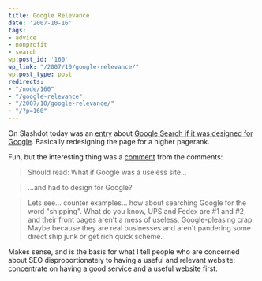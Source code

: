 ```yaml
---
title: Google Relevance
date: '2007-10-16'
tags:
- advice
- nonprofit
- search
wp:post_id: '160'
wp_link: "/2007/10/google-relevance/"
wp:post_type: post
redirects:
- "/node/160"
- "/google-relevance"
- "/2007/10/google-relevance/"
- "/?p=160"
---
```


On Slashdot today was an [entry](http://slashdot.org/article.pl?sid=07/10/16/135209) about [Google Search if it was designed for Google](http://www.meangene.com/google/design_for_google.html). Basically redesigning the page for a higher pagerank.

Fun, but the interesting thing was a [comment](http://slashdot.org/comments.pl?sid=329457&cid=20998511) from the comments:

>

> Should read: What if Google was a useless site...

>

> ...and had to design for Google?

>

> Lets see... counter examples... how about searching Google for the word "shipping". What do you know, UPS and Fedex are #1 and #2, and their front pages aren't a mess of useless, Google-pleasing crap. Maybe because they are real businesses and aren't pandering some direct ship junk or get rich quick scheme.

>

Makes sense, and is the basis for what I tell people who are concerned about SEO disproportionately to having a useful and relevant website: concentrate on having a good service and a useful website first.

